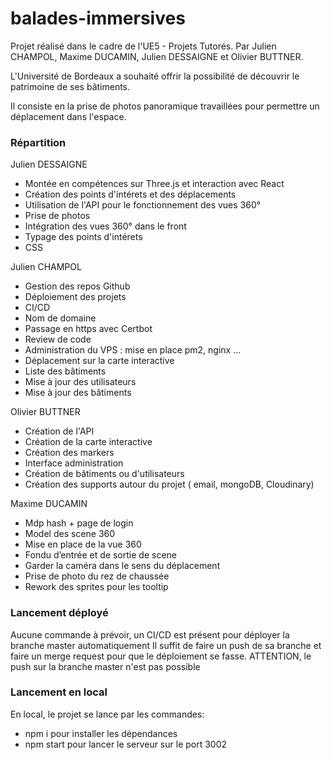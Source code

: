 # balades-immersives

Projet réalisé dans le cadre de l'UE5 - Projets Tutorés.
Par Julien CHAMPOL, Maxime DUCAMIN, Julien DESSAIGNE et Olivier BUTTNER.

L'Université de Bordeaux a souhaité offrir la possibilité de découvrir le patrimoine de ses bâtiments.

Il consiste en la prise de photos panoramique travaillées pour permettre un déplacement dans l'espace.

### Répartition

Julien DESSAIGNE 

- Montée en compétences sur Three.js et interaction avec React
- Création des points d'intérets et des déplacements
- Utilisation de l'API pour le fonctionnement des vues 360°
- Prise de photos
- Intégration des vues 360° dans le front
- Typage des points d'intérets
- CSS

Julien CHAMPOL

- Gestion des repos Github
- Déploiement des projets
- CI/CD
- Nom de domaine
- Passage en https avec Certbot
- Review de code
- Administration du VPS : mise en place pm2, nginx ...
- Déplacement sur la carte interactive
- Liste des bâtiments
- Mise à jour des utilisateurs
- Mise à jour des bâtiments

Olivier BUTTNER

- Création de l'API
- Création de la carte interactive
- Création des markers
- Interface administration
- Création de bâtiments ou d'utilisateurs
- Création des supports autour du projet ( email, mongoDB, Cloudinary)

Maxime DUCAMIN

- Mdp hash + page de login
- Model des scene 360
- Mise en place de la vue 360
- Fondu d’entrée et de sortie de scene
- Garder la caméra dans le sens du déplacement
- Prise de photo du rez de chaussée
- Rework des sprites pour les tooltip

### Lancement déployé

Aucune commande à prévoir, un CI/CD est présent pour déployer la branche master automatiquement
Il suffit de faire un push de sa branche et faire un merge request pour que le déploiement se fasse.
ATTENTION, le push sur la branche master n'est pas possible

### Lancement en local

En local, le projet se lance par les commandes:
- npm i       pour installer les dépendances
- npm start pour lancer le serveur sur le port 3002





